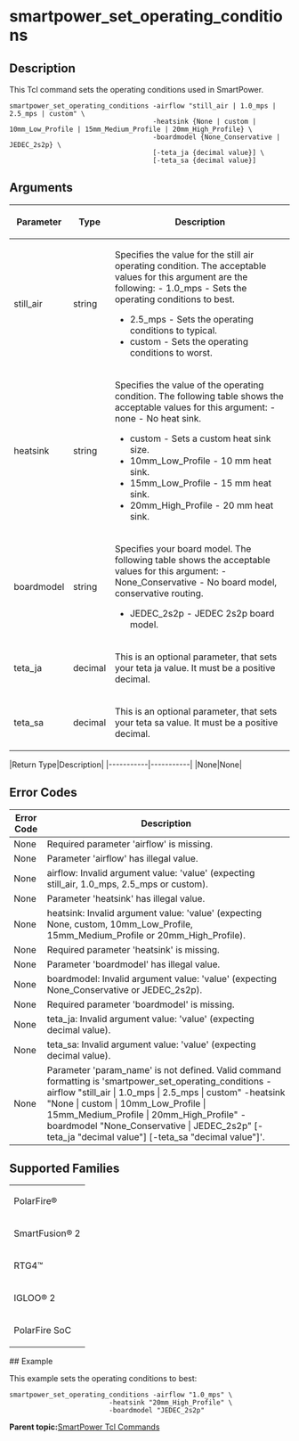 # smartpower\_set\_operating\_conditions

## Description

This Tcl command sets the operating conditions used in SmartPower.

```
smartpower_set_operating_conditions -airflow "still_air | 1.0_mps | 2.5_mps | custom" \
                                    -heatsink {None | custom | 10mm_Low_Profile | 15mm_Medium_Profile | 20mm_High_Profile} \
                                    -boardmodel {None_Conservative | JEDEC_2s2p} \
                                    [-teta_ja {decimal value}] \
                                    [-teta_sa {decimal value}]
```

## Arguments

<table id="GUID-1E52450B-8A1B-4073-9657-9CF6654CB6D4"><thead><tr><th>

Parameter

</th><th>

Type

</th><th>

Description

</th></tr></thead><tbody><tr><td>

still\_air

</td><td>

string

</td><td>

Specifies the value for the still air operating condition. The acceptable values for this argument are the following: -   1.0\_mps - Sets the operating conditions to best.
-   2.5\_mps - Sets the operating conditions to typical.
-   custom - Sets the operating conditions to worst.

</td></tr><tr><td>

heatsink

</td><td>

string

</td><td>

Specifies the value of the operating condition. The following table shows the acceptable values for this argument: -   none - No heat sink.
-   custom - Sets a custom heat sink size.
-   10mm\_Low\_Profile - 10 mm heat sink.
-   15mm\_Low\_Profile - 15 mm heat sink.
-   20mm\_High\_Profile - 20 mm heat sink.

</td></tr><tr><td>

boardmodel

</td><td>

string

</td><td>

Specifies your board model. The following table shows the acceptable values for this argument: -   None\_Conservative - No board model, conservative routing.
-   JEDEC\_2s2p - JEDEC 2s2p board model.

</td></tr><tr><td>

teta\_ja

</td><td>

decimal

</td><td>

This is an optional parameter, that sets your teta ja value. It must be a positive decimal.

</td></tr><tr><td>

teta\_sa

</td><td>

decimal

</td><td>

This is an optional parameter, that sets your teta sa value. It must be a positive decimal.

</td></tr></tbody>
</table>|Return Type|Description|
|-----------|-----------|
|None|None|

## Error Codes

|Error Code|Description|
|----------|-----------|
|None|Required parameter 'airflow' is missing.|
|None|Parameter 'airflow' has illegal value.|
|None|airflow: Invalid argument value: 'value' \(expecting still\_air, 1.0\_mps, 2.5\_mps or custom\).|
|None|Parameter 'heatsink' has illegal value.|
|None|heatsink: Invalid argument value: 'value' \(expecting None, custom, 10mm\_Low\_Profile, 15mm\_Medium\_Profile or 20mm\_High\_Profile\).|
|None|Required parameter 'heatsink' is missing.|
|None|Parameter 'boardmodel' has illegal value.|
|None|boardmodel: Invalid argument value: 'value' \(expecting None\_Conservative or JEDEC\_2s2p\).|
|None|Required parameter 'boardmodel' is missing.|
|None|teta\_ja: Invalid argument value: 'value' \(expecting decimal value\).|
|None|teta\_sa: Invalid argument value: 'value' \(expecting decimal value\).|
|None|Parameter 'param\_name' is not defined. Valid command formatting is 'smartpower\_set\_operating\_conditions -airflow "still\_air \| 1.0\_mps \| 2.5\_mps \| custom" -heatsink "None \| custom \| 10mm\_Low\_Profile \| 15mm\_Medium\_Profile \| 20mm\_High\_Profile" -boardmodel "None\_Conservative \| JEDEC\_2s2p" \[-teta\_ja "decimal value"\] \[-teta\_sa "decimal value"\]'.|

## Supported Families

<table id="GUID-D45E1620-A537-4DCF-862D-22FFA223F92B"><tbody><tr><td>

PolarFire®

</td></tr><tr><td>

SmartFusion® 2

</td></tr><tr><td>

RTG4™

</td></tr><tr><td>

IGLOO® 2

</td></tr><tr><td>

PolarFire SoC

</td></tr></tbody>
</table>## Example

This example sets the operating conditions to best:

```
smartpower_set_operating_conditions -airflow "1.0_mps" \
                         -heatsink "20mm_High_Profile" \
                         -boardmodel "JEDEC_2s2p"
```

**Parent topic:**[SmartPower Tcl Commands](GUID-33C45F08-A467-4461-B5EF-8D86325E235A.md)

